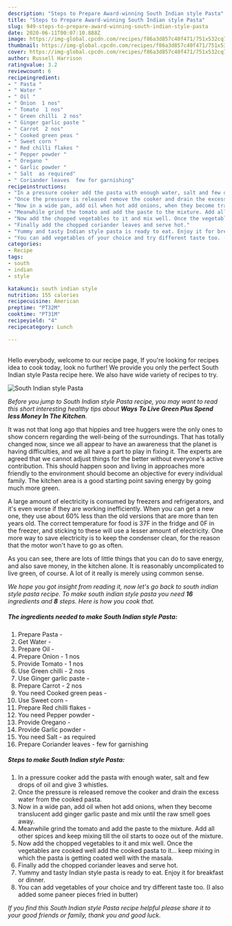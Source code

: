 ```yaml
---
description: "Steps to Prepare Award-winning South Indian style Pasta"
title: "Steps to Prepare Award-winning South Indian style Pasta"
slug: 949-steps-to-prepare-award-winning-south-indian-style-pasta
date: 2020-06-11T00:07:10.888Z
image: https://img-global.cpcdn.com/recipes/f86a3d857c40f471/751x532cq70/south-indian-style-pasta-recipe-main-photo.jpg
thumbnail: https://img-global.cpcdn.com/recipes/f86a3d857c40f471/751x532cq70/south-indian-style-pasta-recipe-main-photo.jpg
cover: https://img-global.cpcdn.com/recipes/f86a3d857c40f471/751x532cq70/south-indian-style-pasta-recipe-main-photo.jpg
author: Russell Harrison
ratingvalue: 3.2
reviewcount: 6
recipeingredient:
- " Pasta "
- " Water "
- " Oil "
- " Onion  1 nos"
- " Tomato  1 nos"
- " Green chilli  2 nos"
- " Ginger garlic paste "
- " Carrot  2 nos"
- " Cooked green peas "
- " Sweet corn "
- " Red chilli flakes "
- " Pepper powder "
- " Oregano "
- " Garlic powder "
- " Salt  as required"
- " Coriander leaves  few for garnishing"
recipeinstructions:
- "In a pressure cooker add the pasta with enough water, salt and few drops of oil and give 3 whistles."
- "Once the pressure is released remove the cooker and drain the excess water from the cooked pasta."
- "Now in a wide pan, add oil when hot add onions, when they become translucent add ginger garlic paste and mix until the raw smell goes away."
- "Meanwhile grind the tomato and add the paste to the mixture. Add all other spices and keep mixing till the oil starts to ooze out of the mixture."
- "Now add the chopped vegetables to it and mix well. Once the vegetables are cooked well add the cooked pasta to it... keep mixing in which the pasta is getting coated well with the masala."
- "Finally add the chopped coriander leaves and serve hot."
- "Yummy and tasty Indian style pasta is ready to eat. Enjoy it for breakfast or dinner."
- "You can add vegetables of your choice and try different taste too. (I also added some paneer pieces fried in butter)"
categories:
- Recipe
tags:
- south
- indian
- style

katakunci: south indian style 
nutrition: 155 calories
recipecuisine: American
preptime: "PT32M"
cooktime: "PT31M"
recipeyield: "4"
recipecategory: Lunch

---
```

<br>
Hello everybody, welcome to our recipe page, If you're looking for recipes idea to cook today, look no further! We provide you only the perfect South Indian style Pasta recipe here. We also have wide variety of recipes to try.
<br>


![South Indian style Pasta](https://img-global.cpcdn.com/recipes/f86a3d857c40f471/751x532cq70/south-indian-style-pasta-recipe-main-photo.jpg)

<i>Before you jump to South Indian style Pasta recipe, you may want to read this short interesting healthy tips about 
<strong>Ways To Live Green Plus Spend less Money In The Kitchen</strong>.</i>
</br>

It was not that long ago that hippies and tree huggers were the only ones to show concern regarding the well-being of the surroundings. That has totally changed now, since we all appear to have an awareness that the planet is having difficulties, and we all have a part to play in fixing it. The experts are agreed that we cannot adjust things for the better without everyone's active contribution. This should happen soon and living in approaches more friendly to the environment should become an objective for every individual family. The kitchen area is a good starting point saving energy by going much more green.

A large amount of electricity is consumed by freezers and refrigerators, and it's even worse if they are working inefficiently. When you can get a new one, they use about 60% less than the old versions that are more than ten years old. The correct temperature for food is 37F in the fridge and 0F in the freezer, and sticking to these will use a lesser amount of electricity. One more way to save electricity is to keep the condenser clean, for the reason that the motor won't have to go as often.

As you can see, there are lots of little things that you can do to save energy, and also save money, in the kitchen alone. It is reasonably uncomplicated to live green, of course. A lot of it really is merely using common sense.


<i>We hope you got insight from reading it, now let's go back to south indian style pasta recipe. To make south indian style pasta you need <strong>16</strong> ingredients and <strong>8</strong> steps. Here is how you cook that.
</i>

##### The ingredients needed to make South Indian style Pasta:

1. Prepare  Pasta -
1. Get  Water -
1. Prepare  Oil -
1. Prepare  Onion - 1 nos
1. Provide  Tomato - 1 nos
1. Use  Green chilli - 2 nos
1. Use  Ginger garlic paste -
1. Prepare  Carrot - 2 nos
1. You need  Cooked green peas -
1. Use  Sweet corn -
1. Prepare  Red chilli flakes -
1. You need  Pepper powder -
1. Provide  Oregano -
1. Provide  Garlic powder -
1. You need  Salt - as required
1. Prepare  Coriander leaves - few for garnishing


##### Steps to make South Indian style Pasta:

1. In a pressure cooker add the pasta with enough water, salt and few drops of oil and give 3 whistles.
1. Once the pressure is released remove the cooker and drain the excess water from the cooked pasta.
1. Now in a wide pan, add oil when hot add onions, when they become translucent add ginger garlic paste and mix until the raw smell goes away.
1. Meanwhile grind the tomato and add the paste to the mixture. Add all other spices and keep mixing till the oil starts to ooze out of the mixture.
1. Now add the chopped vegetables to it and mix well. Once the vegetables are cooked well add the cooked pasta to it... keep mixing in which the pasta is getting coated well with the masala.
1. Finally add the chopped coriander leaves and serve hot.
1. Yummy and tasty Indian style pasta is ready to eat. Enjoy it for breakfast or dinner.
1. You can add vegetables of your choice and try different taste too. (I also added some paneer pieces fried in butter)


<i>If you find this South Indian style Pasta recipe helpful please share it to your good friends or family, thank you and good luck.</i>
